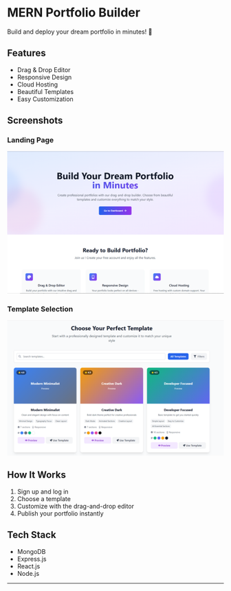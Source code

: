 
# MERN Portfolio Builder

Build and deploy your dream portfolio in minutes! 🚀

## Features
- Drag & Drop Editor
- Responsive Design
- Cloud Hosting
- Beautiful Templates
- Easy Customization

## Screenshots

### Landing Page
![Landing Page](frontend/public/Main.png)

### Template Selection
![Template Selection](frontend/public/image1.png)

## How It Works
1. Sign up and log in
2. Choose a template
3. Customize with the drag-and-drop editor
4. Publish your portfolio instantly

## Tech Stack
- MongoDB
- Express.js
- React.js
- Node.js

---

